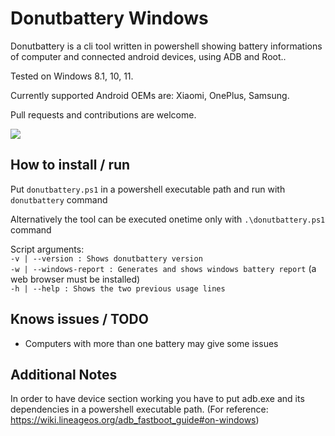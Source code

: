 # Donutbattery Windows

Donutbattery is a cli tool written in powershell showing battery informations of computer and connected android devices, using ADB and Root..

Tested on Windows 8.1, 10, 11.

Currently supported Android OEMs are: Xiaomi, OnePlus, Samsung.

Pull requests and contributions are welcome.

<img src="https://i.imgur.com/wI0WPqK.jpg" >

## How to install / run
Put `donutbattery.ps1` in a powershell executable path and run with `donutbattery` command

Alternatively the tool can be executed onetime only with `.\donutbattery.ps1` command

Script arguments:  
`-v | --version : Shows donutbattery version`  
`-w | --windows-report : Generates and shows windows battery report` (a web browser must be installed)  
`-h | --help : Shows the two previous usage lines`

## Knows issues / TODO
* Computers with more than one battery may give some issues

## Additional Notes
In order to have device section working you have to put adb.exe and its dependencies in a
powershell executable path. (For reference: https://wiki.lineageos.org/adb_fastboot_guide#on-windows)
